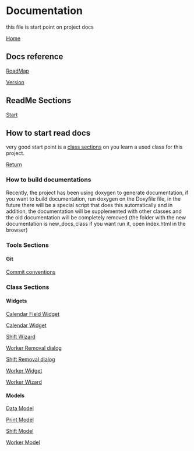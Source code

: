 # Documentation

this file is start point on project docs

[Home](../README.md)

## Docs reference
[RoadMap](RoadMap.md)

[Version](VERSION.md)

## ReadMe Sections

[Start](#how-to-start-read-docs)

## How to start read docs

very good start point is a [class sections](#class-sections) on you learn a used class for 
this project.

[Return](#documentation)

### How to build documentations
Recently, the project has been using doxygen to generate documentation, if you want to build documentation, run doxygen on the Doxyfile file, in the future there will be a special script that does this automatically and in addition, the documentation will be supplemented with other classes and the old documentation will be completely removed (the folder with the new documentation is new_docs_class if you want run it, open index.html in the browser)

### Tools Sections

#### Git

[Commit conventions](git/commit_conventions.md)

### Class Sections

#### Widgets

[Calendar Field Widget](docs_class/docs_widgets/docs_calendarfieldwidget.md)

[Calendar Widget](docs_class/docs_widgets/docs_calendarwidget.md)

[Shift Wizard](docs_class/docs_widgets/docs_shiftwizard.md)

[Worker Removal dialog](docs_class/docs_widgets/docs_removaldialog/docs_workersremovaldialog.md)

[Shift Removal dialog](docs_class/docs_widgets/docs_removaldialog/docs_shiftremovaldialog.md)

[Worker Widget](docs_class/docs_widgets/docs_workerwidget.md)

[Worker Wizard](docs_class/docs_widgets/docs_workerwizard.md)

#### Models

[Data Model](docs_class/docs_models/docs_datamodel.md)

[Print Model](docs_class/docs_models/docs_printmodel.md)

[Shift Model](docs_class/docs_models/docs_shiftmodel.md)

[Worker Model](docs_class/docs_models/docs_workermodel.md)
